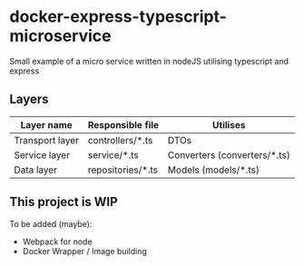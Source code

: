 # docker-express-typescript-microservice

Small example of a micro service written in nodeJS utilising typescript and express

## Layers

| Layer name| Responsible file| Utilises |
|----------|-----------------|---------|
| Transport layer | controllers/*.ts | DTOs |
| Service layer | service/*.ts | Converters (converters/*.ts)|
| Data layer | repositories/*.ts | Models (models/*.ts)|

## This project is WIP

To be added (maybe):

- Webpack for node
- Docker Wrapper / Image building